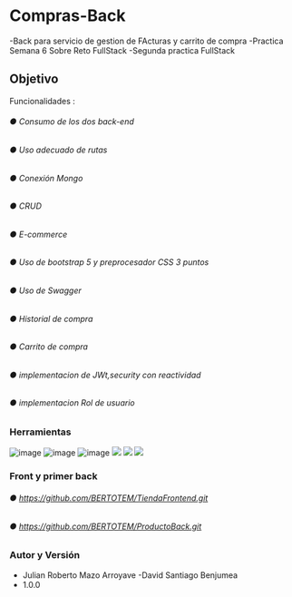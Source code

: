 # Compras-Back 
-Back para servicio de gestion de FActuras y carrito de compra 
-Practica Semana 6 Sobre Reto FullStack
-Segunda practica FullStack 

## Objetivo

Funcionalidades :
###### ●	Consumo de los dos back-end
###### ●	Uso adecuado de rutas
###### ●	Conexión Mongo 
###### ●	CRUD 
###### ●  E-commerce
###### ●	Uso de bootstrap 5 y preprocesador CSS 3 puntos
###### ●	Uso de Swagger 
###### ●	Historial de compra
###### ●	Carrito de compra
###### ●	implementacion de JWt,security con reactividad
###### ●	implementacion Rol de usuario 


### Herramientas
![image](https://user-images.githubusercontent.com/82735837/213869204-21ef4f38-69c6-41da-a115-92c54ff22f77.png)
![image](https://user-images.githubusercontent.com/82735837/213869221-bc2ffcda-1147-49aa-a392-4fb85aec3116.png)
![image](https://user-images.githubusercontent.com/82735837/213869281-33a98f66-490c-4835-aa8b-decf50f97715.png)
![](https://egkatzioura.files.wordpress.com/2017/10/icon-spring-framework1-e1507924071592.png)
![](https://api.civo.com/k3s-marketplace/mongodb.png)
![](https://encrypted-tbn0.gstatic.com/images?q=tbn:ANd9GcR9GlozyrEsA25S68xqsWEgejZkSQPi2L7SBw&usqp=CAU)

### Front y primer back
###### ●	https://github.com/BERTOTEM/TiendaFrontend.git
###### ●	https://github.com/BERTOTEM/ProductoBack.git



### Autor y Versión
- Julian Roberto Mazo Arroyave
-David Santiago Benjumea 
- 1.0.0
